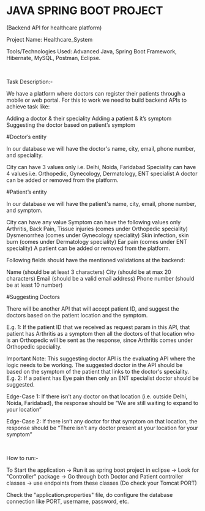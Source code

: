 # JAVA SPRING BOOT PROJECT
(Backend API for healthcare platform)

Project Name: Healthcare_System

Tools/Technologies Used: Advanced Java, Spring Boot Framework, Hibernate, MySQL, Postman, Eclipse.

<br>

Task Description:-

We have a platform where doctors can register their patients through a mobile or web portal. For this to work we need to build backend APIs to achieve task like:

Adding a doctor & their speciality
Adding a patient & it’s symptom
Suggesting the doctor based on patient’s symptom

#Doctor’s entity

In our database we will have the doctor's name, city, email, phone number, and speciality.

City can have 3 values only i.e. Delhi, Noida, Faridabad
Speciality can have 4 values i.e. Orthopedic, Gynecology, Dermatology, ENT specialist
A doctor can be added or removed from the platform.


#Patient’s entity

In our database we will have the patient's name, city, email, phone number, and symptom.

City can have any value
Symptom can have the following values only
Arthritis, Back Pain, Tissue injuries (comes under Orthopedic speciality)
Dysmenorrhea (comes under Gynecology speciality)
Skin infection, skin burn (comes under Dermatology speciality)
Ear pain (comes under ENT speciality)
A patient can be added or removed from the platform.


Following fields should have the mentioned validations at the backend:

Name (should be at least 3 characters)
City (should be at max 20 characters)
Email (should be a valid email address)
Phone number (should be at least 10 number)

#Suggesting Doctors

There will be another API that will accept patient ID, and suggest the doctors based on the patient location and the symptom.

E.g. 1: If the patient ID that we received as request param in this API, that patient has Arthritis as a symptom then all the doctors of that location who is an Orthopedic will be sent as the response, since Arthritis comes under Orthopedic speciality.


Important Note: This suggesting doctor API  is the evaluating API where the logic needs to be working. The suggested doctor in the API should be based on the symptom of the patient that links to the doctor's speciality. E.g. 2: If a patient has Eye pain then only an ENT specialist doctor should be suggested.

Edge-Case 1: If there isn’t any doctor on that location (i.e. outside Delhi, Noida, Faridabad), the response should be “We are still waiting to expand to your location”

Edge-Case 2: If there isn’t any doctor for that symptom on that location, the response should be “There isn’t any doctor present at your location for your symptom”

<br>

How to run:-

To Start the application -> Run it as spring boot project in eclipse -> Look for "Controller" package -> Go through both Doctor and Patient controller classes -> use endpoints from these classes (Do check your Tomcat PORT)

Check the "application.properties" file, do configure the database connection like PORT, username, password, etc.
